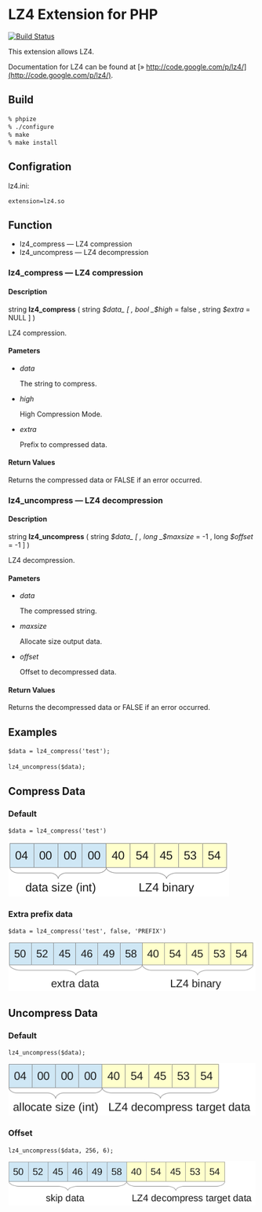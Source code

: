 # LZ4 Extension for PHP #

[![Build Status](https://secure.travis-ci.org/kjdev/php-ext-lz4.png?branch=master)](http://travis-ci.org/kjdev/php-ext-lz4)

This extension allows LZ4.

Documentation for LZ4 can be found at [» http://code.google.com/p/lz4/](http://code.google.com/p/lz4/).

## Build ##

    % phpize
    % ./configure
    % make
    % make install

## Configration ##

lz4.ini:

    extension=lz4.so

## Function ##

* lz4\_compress — LZ4 compression
* lz4\_uncompress — LZ4 decompression

### lz4\_compress — LZ4 compression ###

#### Description ####

string **lz4\_compress** ( string _$data_ [ , bool _$high_ = false , string _$extra_ = NULL ] )

LZ4 compression.

#### Pameters ####

* _data_

  The string to compress.

* _high_

  High Compression Mode.

* _extra_

  Prefix to compressed data.

#### Return Values ####

Returns the compressed data or FALSE if an error occurred.


### lz4\_uncompress — LZ4 decompression ###

#### Description ####

string **lz4\_uncompress** ( string _$data_ [ , long _$maxsize_ = -1 , long _$offset_ = -1 ] )

LZ4 decompression.

#### Pameters ####

* _data_

  The compressed string.

* _maxsize_

  Allocate size output data.

* _offset_

  Offset to decompressed data.

#### Return Values ####

Returns the decompressed data or FALSE if an error occurred.

## Examples ##

    $data = lz4_compress('test');

    lz4_uncompress($data);

## Compress Data ##

### Default ###

    $data = lz4_compress('test')

![compress-default](docs/compress-default.png)

### Extra prefix data ###

    $data = lz4_compress('test', false, 'PREFIX')

![compress-extra](docs/compress-extra.png)

## Uncompress Data ##

### Default ###

    lz4_uncompress($data);

![uncompress-default](docs/uncompress-default.png)

### Offset ###

    lz4_uncompress($data, 256, 6);

![uncompress-offset](docs/uncompress-offset.png)
